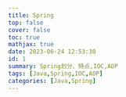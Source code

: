 ```yaml
---
title: Spring
top: false
cover: false
toc: true
mathjax: true
date: 2023-06-24 12:53:30
id: 1
summary: Spring划分、特点,IOC,AOP
tags: [Java,Spring,IOC,AOP]
categories: [Java,Spring]
---
```


#